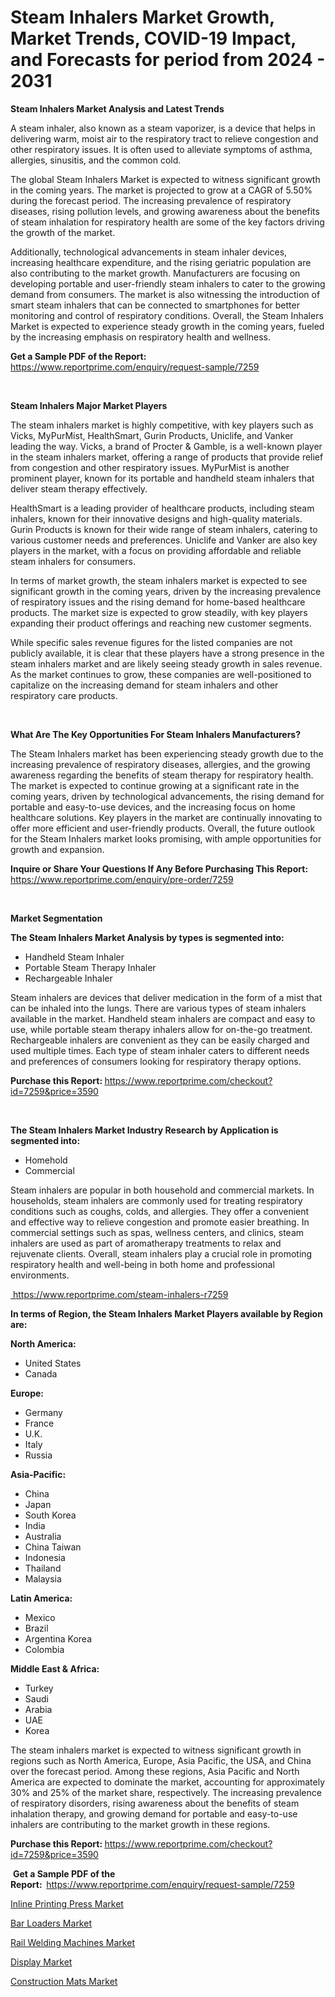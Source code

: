 <p><h1>Steam Inhalers Market Growth, Market Trends, COVID-19 Impact, and Forecasts for period from 2024 - 2031</h1></p><p><strong>Steam Inhalers Market Analysis and Latest Trends</strong></p>
<p><p>A steam inhaler, also known as a steam vaporizer, is a device that helps in delivering warm, moist air to the respiratory tract to relieve congestion and other respiratory issues. It is often used to alleviate symptoms of asthma, allergies, sinusitis, and the common cold.</p><p>The global Steam Inhalers Market is expected to witness significant growth in the coming years. The market is projected to grow at a CAGR of 5.50% during the forecast period. The increasing prevalence of respiratory diseases, rising pollution levels, and growing awareness about the benefits of steam inhalation for respiratory health are some of the key factors driving the growth of the market.</p><p>Additionally, technological advancements in steam inhaler devices, increasing healthcare expenditure, and the rising geriatric population are also contributing to the market growth. Manufacturers are focusing on developing portable and user-friendly steam inhalers to cater to the growing demand from consumers. The market is also witnessing the introduction of smart steam inhalers that can be connected to smartphones for better monitoring and control of respiratory conditions. Overall, the Steam Inhalers Market is expected to experience steady growth in the coming years, fueled by the increasing emphasis on respiratory health and wellness.</p></p>
<p><strong>Get a Sample PDF of the Report:&nbsp;</strong> <a href="https://www.reportprime.com/enquiry/request-sample/7259">https://www.reportprime.com/enquiry/request-sample/7259</a></p>
<p>&nbsp;</p>
<p><strong>Steam Inhalers Major Market Players</strong></p>
<p><p>The steam inhalers market is highly competitive, with key players such as Vicks, MyPurMist, HealthSmart, Gurin Products, Uniclife, and Vanker leading the way. Vicks, a brand of Procter & Gamble, is a well-known player in the steam inhalers market, offering a range of products that provide relief from congestion and other respiratory issues. MyPurMist is another prominent player, known for its portable and handheld steam inhalers that deliver steam therapy effectively. </p><p>HealthSmart is a leading provider of healthcare products, including steam inhalers, known for their innovative designs and high-quality materials. Gurin Products is known for their wide range of steam inhalers, catering to various customer needs and preferences. Uniclife and Vanker are also key players in the market, with a focus on providing affordable and reliable steam inhalers for consumers.</p><p>In terms of market growth, the steam inhalers market is expected to see significant growth in the coming years, driven by the increasing prevalence of respiratory issues and the rising demand for home-based healthcare products. The market size is expected to grow steadily, with key players expanding their product offerings and reaching new customer segments.</p><p>While specific sales revenue figures for the listed companies are not publicly available, it is clear that these players have a strong presence in the steam inhalers market and are likely seeing steady growth in sales revenue. As the market continues to grow, these companies are well-positioned to capitalize on the increasing demand for steam inhalers and other respiratory care products.</p></p>
<p>&nbsp;</p>
<p><strong>What Are The Key Opportunities For Steam Inhalers Manufacturers?</strong></p>
<p><p>The Steam Inhalers market has been experiencing steady growth due to the increasing prevalence of respiratory diseases, allergies, and the growing awareness regarding the benefits of steam therapy for respiratory health. The market is expected to continue growing at a significant rate in the coming years, driven by technological advancements, the rising demand for portable and easy-to-use devices, and the increasing focus on home healthcare solutions. Key players in the market are continually innovating to offer more efficient and user-friendly products. Overall, the future outlook for the Steam Inhalers market looks promising, with ample opportunities for growth and expansion.</p></p>
<p><strong>Inquire or Share Your Questions If Any Before Purchasing This Report:</strong> <a href="https://www.reportprime.com/enquiry/pre-order/7259">https://www.reportprime.com/enquiry/pre-order/7259</a></p>
<p>&nbsp;</p>
<p><strong>Market Segmentation</strong></p>
<p><strong>The Steam Inhalers Market Analysis by types is segmented into:</strong></p>
<p><ul><li>Handheld Steam Inhaler</li><li>Portable Steam Therapy Inhaler</li><li>Rechargeable Inhaler</li></ul></p>
<p><p>Steam inhalers are devices that deliver medication in the form of a mist that can be inhaled into the lungs. There are various types of steam inhalers available in the market. Handheld steam inhalers are compact and easy to use, while portable steam therapy inhalers allow for on-the-go treatment. Rechargeable inhalers are convenient as they can be easily charged and used multiple times. Each type of steam inhaler caters to different needs and preferences of consumers looking for respiratory therapy options.</p></p>
<p><strong>Purchase this Report:&nbsp;</strong><a href="https://www.reportprime.com/checkout?id=7259&price=3590">https://www.reportprime.com/checkout?id=7259&price=3590</a></p>
<p>&nbsp;</p>
<p><strong>The Steam Inhalers Market Industry Research by Application is segmented into:</strong></p>
<p><ul><li>Homehold</li><li>Commercial</li></ul></p>
<p><p>Steam inhalers are popular in both household and commercial markets. In households, steam inhalers are commonly used for treating respiratory conditions such as coughs, colds, and allergies. They offer a convenient and effective way to relieve congestion and promote easier breathing. In commercial settings such as spas, wellness centers, and clinics, steam inhalers are used as part of aromatherapy treatments to relax and rejuvenate clients. Overall, steam inhalers play a crucial role in promoting respiratory health and well-being in both home and professional environments.</p></p>
<p><a href="https://www.reportprime.com/steam-inhalers-r7259">&nbsp;https://www.reportprime.com/steam-inhalers-r7259</a></p>
<p><strong>In terms of Region, the Steam Inhalers Market Players available by Region are:</strong></p>
<p>
    <p> <strong> North America: </strong>
        <ul>
            <li>United States</li>
            <li>Canada</li>
        </ul>
        </p> 
    <p> <strong> Europe: </strong>
        <ul>
            <li>Germany</li>
            <li>France</li>
            <li>U.K.</li>
            <li>Italy</li>
            <li>Russia</li>
        </ul>
        </p> 
    <p> <strong> Asia-Pacific: </strong>
        <ul>
            <li>China</li>
            <li>Japan</li>
            <li>South Korea</li>
            <li>India</li>
            <li>Australia</li>
            <li>China Taiwan</li>
            <li>Indonesia</li>
            <li>Thailand</li>
            <li>Malaysia</li>
        </ul>
        </p> 
    <p> <strong> Latin America: </strong>
        <ul>
            <li>Mexico</li>
            <li>Brazil</li>
            <li>Argentina Korea</li>
            <li>Colombia</li>
        </ul>
        </p> 
    <p> <strong> Middle East & Africa: </strong>
        <ul>
            <li>Turkey</li>
            <li>Saudi</li>
            <li>Arabia</li>
            <li>UAE</li>
            <li>Korea</li>
        </ul>
    </p>
    </p>
<p><p>The steam inhalers market is expected to witness significant growth in regions such as North America, Europe, Asia Pacific, the USA, and China over the forecast period. Among these regions, Asia Pacific and North America are expected to dominate the market, accounting for approximately 30% and 25% of the market share, respectively. The increasing prevalence of respiratory disorders, rising awareness about the benefits of steam inhalation therapy, and growing demand for portable and easy-to-use inhalers are contributing to the market growth in these regions.</p></p>
<p><strong>Purchase this Report: </strong><a href="https://www.reportprime.com/checkout?id=7259&price=3590">https://www.reportprime.com/checkout?id=7259&price=3590</a></p>
<p>&nbsp;<strong>Get a Sample PDF of the Report:&nbsp;&nbsp;</strong><a href="https://www.reportprime.com/enquiry/request-sample/7259">https://www.reportprime.com/enquiry/request-sample/7259</a></p>
<p><strong></strong></p>
<p><p><a href="https://github.com/kishanagarner91/Market-Research-Report-List-1/blob/main/inline-printing-press-market.md">Inline Printing Press Market</a></p><p><a href="https://github.com/hrhzhypq19/Market-Research-Report-List-1/blob/main/bar-loaders-market.md">Bar Loaders Market</a></p><p><a href="https://github.com/FredaSauer/Market-Research-Report-List-1/blob/main/rail-welding-machines-market.md">Rail Welding Machines Market</a></p><p><a href="https://github.com/arabintang013/Market-Research-Report-List-1/blob/main/display-market.md">Display Market</a></p><p><a href="https://github.com/LarryPearsongXXfvf/Market-Research-Report-List-1/blob/main/construction-mats-market.md">Construction Mats Market</a></p></p>